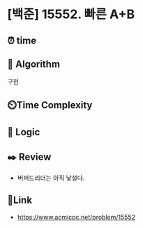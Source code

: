 # [백준] 15552. 빠른 A+B
 
## ⏰  **time**


## :pushpin: **Algorithm**
구현

## ⏲️**Time Complexity**


## :round_pushpin: **Logic**


## :black_nib: **Review**
- 버퍼드리더는 아직 낯설다.

## 📡**Link**
- https://www.acmicpc.net/problem/15552
